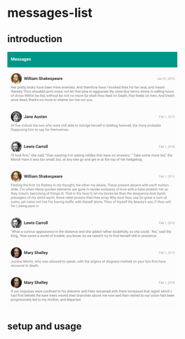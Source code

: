 # messages-list

## introduction
![gif of messages list and features](./messages-app-responsive.gif)

## setup and usage
